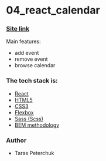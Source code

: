 # 04_react_calendar

### [Site link](https://harmonious-centaur-cde4e5.netlify.app/)

Main features:

- add event
- remove event
- browse calendar

### The tech stack is:

- [React](https://uk.reactjs.org/)
- [HTML5](https://en.wikipedia.org/wiki/HTML5)
- [CSS3](https://en.wikipedia.org/wiki/Cascading_Style_Sheets)
- [Flexbox](https://en.wikipedia.org/wiki/CSS_Flexible_Box_Layout)
- [Sass (Scss)](https://sass-lang.com/)
- [BEM methodology](https://en.bem.info/methodology/)

### Author

- Taras Peterchuk
